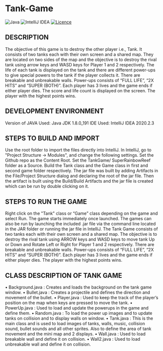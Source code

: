 # Tank-Game
![Java](https://img.shields.io/badge/java-%23ED8B00.svg?style=for-the-badge&logo=java&logoColor=white)
![IntelliJ IDEA](https://img.shields.io/badge/IntelliJIDEA-000000.svg?style=for-the-badge&logo=intellij-idea&logoColor=white)
[![Licence](https://img.shields.io/github/license/Ileriayo/markdown-badges?style=for-the-badge)](./LICENSE)


## DESCRIPTION
The objective of this game is to destroy the other player i.e., Tank. It consists of two tanks each with their own screen and a shared map. They are located on two sides of the map and the objective is to destroy the rival tank using arrow keys and WASD keys for Player 1 and 2 respectively. The life of each tank is displayed on the tank and there are different power-ups to give special powers to the tank if the player collects it. There are breakable and unbreakable walls. Power-ups consists of “FULL LIFE”, “2X HITS” and “SUPER (BOTH)”. Each player has 3 lives and the game ends if either player dies. The score and life count is displayed on the screen. The player with the highest points wins.

## DEVELOPMENT ENVIRONMENT
Version of JAVA Used: Java JDK 1.8.0_191
IDE Used: IntelliJ IDEA 2020.2.3

## STEPS TO BUILD AND IMPORT
Use the root folder to import the files directly into IntelliJ. In IntelliJ, go to "Project Structure -> Modules", and change the following settings. Set the Github repo as the Content Root. Set the TankGame/ SuperRainbowReef folder as a Source. Build the Tank class and the Game class in first and second game folder respectively. The jar file was built by adding Artifacts in the File/Project Structure dialog and declaring the root of the jar file. Then the artifact is built using the Build/Build Artifacts and the jar file is created which can be run by double clicking on it.

## STEPS TO RUN THE GAME
Right click on the "Tank" class or “Game” class depending on the game and select Run. The game starts immediately once launched. The games can also be run by launching the included .jar file via the command line located in the JAR folder or running the jar file in IntelliJ. The Tank Game consists of two tanks each with their own screen and a shared map. The objective is to destroy the rival tank using ARROW keys and WASD keys to move tank Up or Down and Rotate Left or Right for Player 1 and 2 respectively. There are breakable and unbreakable walls. Power-ups consists of “FULL LIFE”, “2X HITS” and “SUPER (BOTH)”. Each player has 3 lives and the game ends if either player dies. The player with the highest points wins.

## CLASS DESCRIPTION OF TANK GAME
• Background.java : Creates and loads the background on the tank game window.
• Bullet.java : Creates a projectile and defines the direction and movement of the bullet.
• Player.java : Used to keep the track of the player’s position on the map when keys are pressed to move the tank.
• PowerUp.java : Used to load and update the powerups in the game and define them.
• Random.java : To load the power up images and to update tanks on collision and to display walls on window.
• Tank.java : This is the main class and is used to load images of tanks, walls, music, collision sound, bullet sounds and all other sprites. Also to define the area of tank movement and the mini map and 2 displays.
• Wall.java : Used to load breakable wall and define it on collision.
• Wall2.java : Used to load unbreakable wall and define it on collision.
